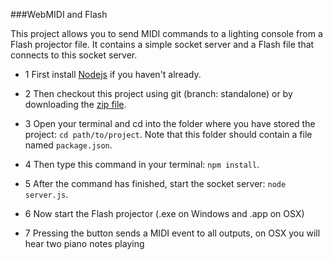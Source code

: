 ###WebMIDI and Flash

This project allows you to send MIDI commands to a lighting console from a Flash projector file. It contains a simple socket server and a Flash file that connects to this socket server.

 - 1 First install [Nodejs](https://nodejs.org/en/) if you haven't already.

 - 2 Then checkout this project using git (branch: standalone) or by downloading the [zip file](https://github.com/abudaan/webmidi_flash/archive/standalone.zip).

 - 3 Open your terminal and cd into the folder where you have stored the project: `cd path/to/project`. Note that this folder should contain a file named `package.json`.

 - 4 Then type this command in your terminal: `npm install`.

 - 5 After the command has finished, start the socket server: `node server.js`.

 - 6 Now start the Flash projector (.exe on Windows and .app on OSX)

 - 7 Pressing the button sends a MIDI event to all outputs, on OSX you will hear two piano notes playing

